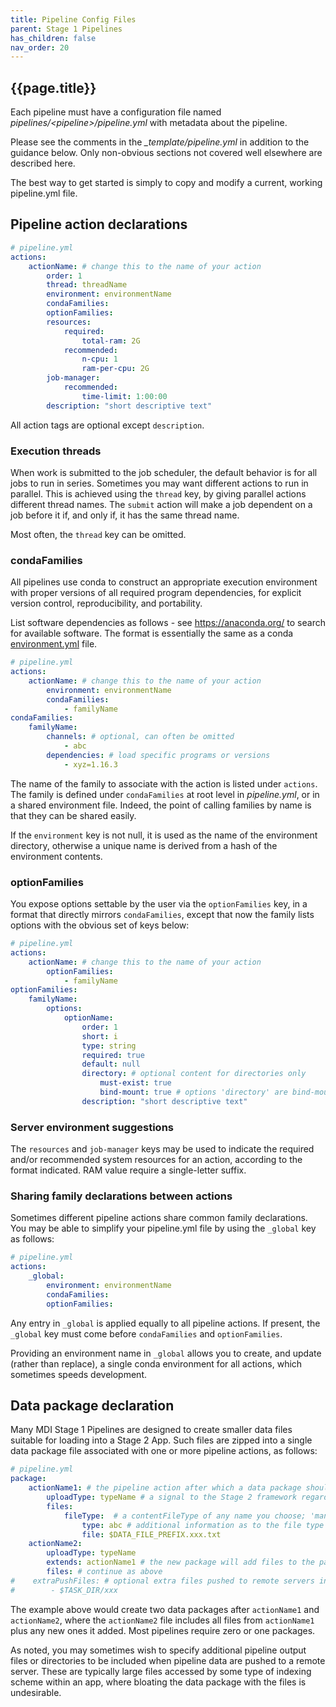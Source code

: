 ```yaml
---
title: Pipeline Config Files
parent: Stage 1 Pipelines
has_children: false
nav_order: 20
---
```


## {{page.title}}

Each pipeline must have a configuration file named
_pipelines/\<pipeline\>/pipeline.yml_
with metadata about the pipeline.  

Please see the comments in the _\_template/pipeline.yml_ in addition 
to the guidance below. Only non-obvious sections not covered 
well elsewhere are described here.

The best way to get started is simply to copy and modify a current,
working pipeline.yml file.

## Pipeline action declarations

```yml
# pipeline.yml
actions: 
    actionName: # change this to the name of your action
        order: 1
        thread: threadName
        environment: environmentName
        condaFamilies:
        optionFamilies:
        resources:
            required:
                total-ram: 2G
            recommended: 
                n-cpu: 1
                ram-per-cpu: 2G
        job-manager:
            recommended:
                time-limit: 1:00:00
        description: "short descriptive text"   
```

All action tags are optional except `description`. 

### Execution threads

When work is submitted to the job scheduler, the default behavior
is for all jobs to run in series. Sometimes you may want different 
actions to run in parallel. This is achieved using the `thread` key,
by giving parallel actions different thread names. The `submit` action
will make a job dependent on a job before it if, and only if, it
has the same thread name. 

Most often, the `thread` key can be omitted.

### condaFamilies

All pipelines use conda to construct an appropriate execution
environment with proper versions of all required program
dependencies, for explicit version control, reproducibility,
and portability. 

List software dependencies as follows - 
see <https://anaconda.org/> to search for available software.
The format is essentially the same as a conda 
[environment.yml](https://docs.conda.io/projects/conda/en/latest/user-guide/tasks/manage-environments.html#sharing-an-environment)
file.

```yml
# pipeline.yml
actions: 
    actionName: # change this to the name of your action
        environment: environmentName
        condaFamilies:
            - familyName
condaFamilies:
    familyName:
        channels: # optional, can often be omitted
            - abc
        dependencies: # load specific programs or versions
            - xyz=1.16.3
```

The name of the family to associate with the action is listed under 
`actions`. The family is defined under `condaFamilies` at root level
in _pipeline.yml_, or in a shared environment file. Indeed, the point
of calling families by name is that they can be shared easily.

If the `environment` key is not null, it is used as the name of 
the environment directory, otherwise a unique name is derived 
from a hash of the environment contents.

### optionFamilies

You expose options settable by the user via the `optionFamilies` key,
in a format that directly mirrors  `condaFamilies`, except that now
the family lists options with the obvious set of keys below:

```yml
# pipeline.yml
actions: 
    actionName: # change this to the name of your action
        optionFamilies:
            - familyName
optionFamilies:
    familyName:
        options:
            optionName: 
                order: 1
                short: i
                type: string
                required: true
                default: null
                directory: # optional content for directories only
                    must-exist: true
                    bind-mount: true # options 'directory' are bind-mounted to containers by default
                description: "short descriptive text"  
```

### Server environment suggestions

The `resources` and `job-manager` keys may be used to indicate
the required and/or recommended system resources for an action,
according to the format indicated. RAM value require a single-letter suffix.

### Sharing family declarations between actions

Sometimes different pipeline actions share common family declarations.
You may be able to simplify your pipeline.yml file by using the `_global`
key as follows:

```yml
# pipeline.yml
actions:
    _global:   
        environment: environmentName
        condaFamilies: 
        optionFamilies:
```

Any entry in `_global` is applied equally to all pipeline actions.
If present, the `_global` key must come before `condaFamilies` and `optionFamilies`.

Providing an environment name in `_global`
allows you to create, and update (rather than replace), a single conda
environment for all actions, which sometimes speeds development. 

## Data package declaration

Many MDI Stage 1 Pipelines are designed to create smaller data files suitable
for loading into a Stage 2 App. Such files are zipped into a single 
data package file associated with one or more pipeline actions, as follows:

```yml
# pipeline.yml
package:
    actionName1: # the pipeline action after which a data package should assembled
        uploadType: typeName # a signal to the Stage 2 framework regarding the package contents
        files:
            fileType:  # a contentFileType of any name you choose; 'manifestFile' has special meaning
                type: abc # additional information as to the file type
                file: $DATA_FILE_PREFIX.xxx.txt    
    actionName2: 
        uploadType: typeName
        extends: actionName1 # the new package will add files to the package from a previous step
        files: # continue as above
#    extraPushFiles: # optional extra files pushed to remote servers in addition to the data package but not included in the package
#        - $TASK_DIR/xxx
```

The example above would create two data packages after `actionName1`
and `actionName2`, where the `actionName2` file includes all files from `actionName1` 
plus any new ones it added. Most pipelines require zero or one packages.

As noted, you may sometimes wish to specify additional pipeline output files or directories
to be included when pipeline data are pushed to a remote server. These are typically large
files accessed by some type of indexing scheme within an app, where bloating the data
package with the files is undesirable.
